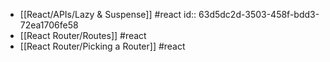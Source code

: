 - [[React/APIs/Lazy & Suspense]] #react
  id:: 63d5dc2d-3503-458f-bdd3-72ea1706fe58
- [[React Router/Routes]] #react
- [[React Router/Picking a Router]] #react
